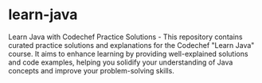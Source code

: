 # learn-java
Learn Java with Codechef Practice Solutions - This repository contains curated practice solutions and explanations for the Codechef "Learn Java" course. It aims to enhance learning by providing well-explained solutions and code examples, helping you solidify your understanding of Java concepts and improve your problem-solving skills.
